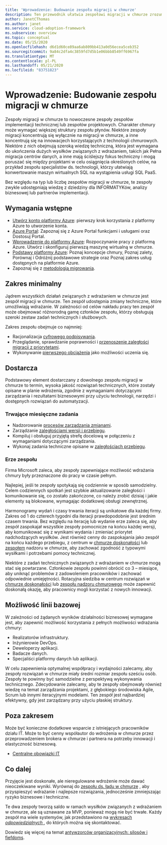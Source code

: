 ```yaml
---
title: 'Wprowadzenie: Budowanie zespołu migracji w chmurze'
description: Ten przewodnik ułatwia zespołowi migracji w chmurze zrozumienie zakresu, elementów dostarczanych i możliwości wymaganych do pomyślnej migracji do chmury.
author: JanetCThomas
ms.author: janet
ms.service: cloud-adoption-framework
ms.subservice: overview
ms.topic: conceptual
ms.date: 05/15/2020
ms.openlocfilehash: d6d1d60ce89aa6ab809bb413a0d56ecea5ceb352
ms.sourcegitcommit: 9a84c2dfa4c3859fd7d5b1e06bbb8549ff6967fa
ms.translationtype: MT
ms.contentlocale: pl-PL
ms.lasthandoff: 05/21/2020
ms.locfileid: "83751823"
---
```

# <a name="get-started-build-a-cloud-migration-team"></a>Wprowadzenie: Budowanie zespołu migracji w chmurze

Zespoły migracji w chmurze to nowoczesne zespoły zespołów implementacji technicznej lub zespołów projektowych. Charakter chmury może wymagać większej struktury zespołu płynów. Niektóre zespoły migracji koncentrują się wyłącznie na migracji w chmurze, a inne koncentrują się na innowacjech korzystających z technologii chmurowych. Niektóre z nich obejmują szeroką wiedzę techniczną, która jest wymagana do ukończenia dużych wysiłków związanych z wdrażaniem, takich jak Pełna migracja centrów danych, a inne mają ściślejszy fokus techniczny i mogą poruszać się między projektami w celu osiągnięcia określonych celów, na przykład zespołu specjalistów ds. technologii, którzy ułatwiają konwertowanie maszyn wirtualnych SQL na wystąpienia usługi SQL PaaS.

Bez względu na typ lub liczbę zespołów migracji w chmurze, te zespoły zwykle udostępniają wiedzę z dziedziny dla INFORMATYKów, analizy biznesowej lub partnerów implementacji.

## <a name="prerequisites"></a>Wymagania wstępne

- [Utwórz konto platformy Azure](https://docs.microsoft.com/learn/modules/create-an-azure-account): pierwszy krok korzystania z platformy Azure to utworzenie konta.
- [Azure Portal](https://docs.microsoft.com/learn/modules/tour-azure-portal): Zapoznaj się z Azure Portal funkcjami i usługami oraz Dostosuj Portal.
- [Wprowadzenie do platformy Azure](https://docs.microsoft.com/learn/modules/welcome-to-azure): Rozpoczynanie pracy z platformą Azure. Utwórz i skonfiguruj pierwszą maszynę wirtualną w chmurze.
- [Podstawy platformy Azure](https://docs.microsoft.com/learn/paths/azure-for-the-data-engineer): Poznaj koncepcje chmury, Poznaj zalety, Porównaj i Odróżnij podstawowe strategie oraz Poznaj zakres usług dostępnych na platformie Azure.
- Zapoznaj się z [metodologią migrowania](../../migrate/index.md).

## <a name="minimum-scope"></a>Zakres minimalny

Jądrem wszystkich działań związanych z wdrażaniem w chmurze jest zespół migracji w chmurze. Ten zespół udostępnia zmiany techniczne, które umożliwiają wdrażanie. W zależności od celów nakładu pracy ten zespół może obejmować różnorodną gamę członków zespołu, którzy obsługują szeroki zestaw zadań technicznych i służbowych.

Zakres zespołu obejmuje co najmniej:

- Racjonalizacja [cyfrowego podpisywania](../../digital-estate/index.md).
- Przeglądanie, sprawdzanie poprawności i [przenoszenie zaległości migracji z priorytetami](../../migrate/migration-considerations/assess/release-iteration-backlog.md).
- Wykonywanie [pierwszego obciążenia](../../digital-estate/rationalize.md#select-the-first-workload) jako możliwości uczenia się.

## <a name="deliverable"></a>Dostarcza

Podstawowy element dostarczany z dowolnego zespołu migracji w chmurze to termin, wysoka jakość rozwiązań technicznych, które zostały opisane w planie wdrożenia, zgodnie z wymaganiami dotyczącymi zarządzania i rezultatami biznesowymi przy użyciu technologii, narzędzi i dostępnych rozwiązań do automatyzacji.

### <a name="ongoing-monthly-tasks"></a>Trwające miesięczne zadania

- Nadzorowanie [procesów zarządzania zmianami](../../migrate/migration-considerations/prerequisites/technical-complexity.md).
- Zarządzanie [zaległościami wersji i przebiegu](../../migrate/migration-considerations/assess/release-iteration-backlog.md).
- Kompiluj i obsługuj przyjętą strefę docelową w połączeniu z wymaganiami dotyczącymi zarządzania.
- Wykonaj zadania techniczne opisane w [zaległościach przebiegu](../../migrate/migration-considerations/assess/release-iteration-backlog.md).

### <a name="team-cadence"></a>Erze zespołu

Firma Microsoft zaleca, aby zespoły zapewniające możliwość wdrażania chmury były przeznaczone do pracy w czasie pełnym.

Najlepiej, jeśli te zespoły spotykają się codziennie w sposób samodzielny. Celem codziennych spotkań jest szybkie aktualizowanie zaległości i komunikowanie się, co zostało zakończone, co należy zrobić dzisiaj i jakie elementy są blokowane, wymagając dodatkowej obsługi zewnętrznej.

Harmonogramy wydań i czasy trwania iteracji są unikatowe dla każdej firmy. Zakres od 1 do czterech tygodni dla iteracji prawdopodobnie jest średnim czasem trwania. Bez względu na iterację lub wydanie erze zaleca się, aby zespół zaspokajał wszystkie zespoły pomocnicze na końcu każdej wersji, aby komunikować się z wynikami wydania i zmieniać priorytet nadchodzących wysiłków. Jest również cenny do zaspokajania jako zespół na końcu każdego przebiegu, z centrum w [chmurze doskonałości](./cloud-center-of-excellence.md) lub [zespołem](./cloud-governance.md) nadzoru w chmurze, aby zachować zgodność z typowymi wysiłkami i potrzebami pomocy technicznej.

Niektóre z zadań technicznych związanych z wdrażaniem w chmurze mogą stać się powtarzane. Członkowie zespołu powinni obrócić co 3 &ndash; miesiące, aby uniknąć problemów z zadowoleniem pracowników i zachować odpowiednie umiejętności. Rotacyjna siedziba w centrum rozwiązań w [chmurze doskonałości](./cloud-center-of-excellence.md) lub [zespołu nadzoru chmurowego](./cloud-governance.md) może zapewnić doskonałą okazję, aby pracownicy mogli korzystać z nowych innowacji.

## <a name="baseline-capability"></a>Możliwość linii bazowej

W zależności od żądanych wyników działalności biznesowej wymagane jest, aby zapewnić możliwość korzystania z pełnych możliwości wdrażania chmury:

- Realizatorów infrastruktury.
- Inżynierowie DevOps.
- Deweloperzy aplikacji.
- Badacze danych.
- Specjaliści platformy danych lub aplikacji.

W celu zapewnienia optymalnej współpracy i wydajności zalecamy, aby zespoły rozwiązań w chmurze miały średni rozmiar zespołu sześciu osób. Zespoły te powinny być samodzielne z perspektywą wykonywania technicznego. Zdecydowanie zalecamy, aby te zespoły obejmowały również wiedzę na temat zarządzania projektami, z głębokiego środowiska Agile, Scrum lub innymi iteracyjnymi modelami. Ten zespół jest najbardziej efektywny, gdy jest zarządzany przy użyciu płaskiej struktury.

## <a name="out-of-scope"></a>Poza zakresem

Może być konieczne dodatkowe wsparcie z istniejących pracowników działu IT. Może to być cenny współautor do wdrożenia w chmurze przez przeprowadzeniem brokera w chmurze i partnera na potrzeby innowacji i elastyczność biznesową.

- [Centralne obowiązki IT](../../organize/central-it.md)

## <a name="whats-next"></a>Co dalej

Przyjęcie jest doskonałe, ale nieregulowane wdrożenie może dawać nieoczekiwane wyniki. Wyrównaj do [zespołu ds. ładu w chmurze](./cloud-governance.md) , aby przyspieszyć wdrażanie i najlepsze rozwiązania, jednocześnie zmniejszając ryzyko biznesowe i techniczne.

Te dwa zespoły tworzą saldo w ramach wysiłków związanych z wdrażaniem w chmurze, ale są uznawane za MVP, ponieważ mogą nie być trwałe. Każdy zespół ma wiele systemyów, jak przedstawiono na [wykresach *odpowiedzialnych* ](../../organize/raci-alignment.md), do których można się skontaktować.

Dowiedz się więcej na temat [antywzorców organizacyjnych: silosów i fiefdoms](../../organize/fiefdoms-silos.md).
